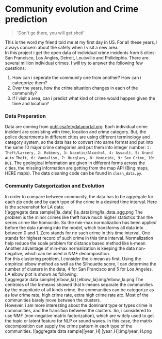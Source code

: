 # Community evolution and Crime prediction

>'Don't go there, you will get shot!'

This is the word my friend told me at my first day in US. For all these years, I always concern about the safety when I visit a new area.  
In this project i get the open data of individual crime incidents from 5 cities: San Francisco, Los Angles, Detroit, Louisville and Philidephia. There are several million individual crimes. I will try to answer the following few questions:  
  1. How can i seperate the community one from another? How can i categorize them?  
  2. Over the years, how the crime situation changes in each of the community?  
  3. If I visit a area, can i predict what kind of crime would happen given the time and location?  

### Data Preparation
Data are coming from [publicsafetydataportal.org](https://publicsafetydataportal.org/). Each individual crime incident are consisting with time, location and crime category. But, the police departments in different cities are using different terminology and category system, so the data has to convert into same format and put into the same 10 major crime categories and put them into integer number: `1: Theft/Larcery, 2: Robbery, 3: Nacotic/Alcochol, 4: Assault, 5: Grand Auto Theft, 6: Vandalism, 7: Burglary, 8: Homicide, 9: Sex Crime, 10: DUI`. The geological information are given in different forms across the cities, the missing information are getting from the map API (Bing maps, HERE maps). The data cleaning code can be found in `clean_data.py`.  

### Community Categorization and Evolution
In order to compare between community, the data has to be aggregate for each zip code and by each type of the crime in a desired time interval. Here is the screenshot for LA data:  
![aggregate data sample][la_data]
[la_data]:img/la_data_agg.png
The problem is the minor crimes like theft have much higher statistics than the series crime like homocide. So the min-max normalization has been applied before the data running into the model, which transforms all data into between 0 and 1. Zero stands for no such crime in this time interval, One stands for highest record of such crime in this time interval. Normalization help reduce the scale problem for distance based method like k-mean. Another advantage of min-max normalization is keeping the data non-negative, which can be used in NMF decomposition.  
For this clustering problem, I consider the k-mean as first. Using the empirical elbow method as well as the Silhouette score, I can determine the number of clusters in the data, 4 for San Francisco and 5 for Los Angeles. LA elbow plot is shown as following:  
![aggregate data sample][elbow_la]
[elbow_la]:img/elbow_la.png
The centroids of the k-means showed that k-means separate the communities by the magnitude of all kinds crime, the communities can be categorize as as low crime rate, high crime rate, extra high crime rate _etc_. Most of the communities barely move between the clusters.  
However, i am more interesting about the dominant type or types crime in communities, and the transition between the clusters. So, i considered to use NMF (non-negative matrix factorization), which are widely used to get the topic or latent feature for NLP or sound waves. In this case, the matrix decomposition can supply the crime pattern in each type of the communities.
![aggregate data sample][year_H]
[year_H]:img/year_H.png
